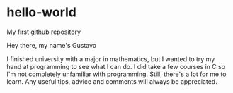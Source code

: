 # hello-world
My first github repository

Hey there, my name's Gustavo

I finished university with a major in mathematics, but I wanted to try 
my hand at programming to see what I can do. I did take a few courses in
C so I'm not completely unfamiliar with programming. Still, there's a lot
for me to learn. Any useful tips, advice and comments will always be 
appreciated.
